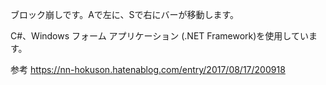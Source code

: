ブロック崩しです。Aで左に、Sで右にバーが移動します。

C#、Windows フォーム アプリケーション (.NET Framework)を使用しています。

参考 https://nn-hokuson.hatenablog.com/entry/2017/08/17/200918
